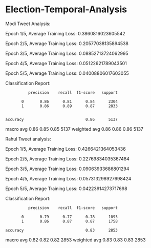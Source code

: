 # Election-Temporal-Analysis

Modi Tweet Analysis: 

Epoch 1/5, Average Training Loss: 0.3860816023605542

Epoch 2/5, Average Training Loss: 0.20577038135894538

Epoch 3/5, Average Training Loss: 0.08852713724062995

Epoch 4/5, Average Training Loss: 0.05122621789043501

Epoch 5/5, Average Training Loss: 0.04008806017603055

Classification Report:


              precision    recall  f1-score   support

           0       0.86      0.81      0.84      2304
           1       0.86      0.89      0.87      2833
           

    accuracy                           0.86      5137
    
   macro avg       0.86      0.85      0.85      5137
weighted avg       0.86      0.86      0.86      5137

Rahul Tweet analysis: 


Epoch 1/5, Average Training Loss: 0.4266421364053436

Epoch 2/5, Average Training Loss: 0.22769834035367484

Epoch 3/5, Average Training Loss: 0.09063933686801294

Epoch 4/5, Average Training Loss: 0.057313298927698424

Epoch 5/5, Average Training Loss: 0.04223914273717698


Classification Report:

              precision    recall  f1-score   support

           0       0.79      0.77      0.78      1095
           1       0.86      0.87      0.87      1758

    accuracy                           0.83      2853
    
   macro avg       0.82      0.82      0.82      2853
weighted avg       0.83      0.83      0.83      2853

